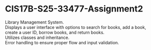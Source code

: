 # CIS17B-S25-33477-Assignment2  
Library Management System.  
Displays a user interface with options to search for books, add a book, create a user ID, borrow books, and return books.  
Utilizes classes and inheritance.  
Error handling to ensure proper flow and input validation.  
